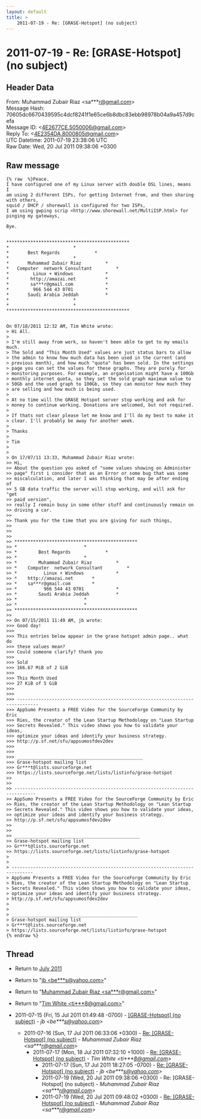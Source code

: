 ```yaml
---
layout: default
title: >
    2011-07-19 - Re: [GRASE-Hotspot] (no subject)
---
```


# 2011-07-19 - Re: [GRASE-Hotspot] (no subject)

## Header Data

From: Muhammad Zubair Riaz \<sa***r@gmail.com\><br>
Message Hash: 70605dc6670439595c4dcf8241f1e65ce6b8dbc83ebb98978b04a9a457d9cefa<br>
Message ID: \<4E2677CE.5050006@gmail.com\><br>
Reply To: \<4E2354DA.8000805@gmail.com\><br>
UTC Datetime: 2011-07-19 23:38:06 UTC<br>
Raw Date: Wed, 20 Jul 2011 09:38:06 +0300<br>

## Raw message

```
{% raw  %}Peace.
I have configured one of my Linux server with double DSL lines, means I 
am using 2 different ISPs, for getting Internet from, and then sharing 
with others,
squid / DHCP / shorewall is configured for two ISPs,
I am using gwping scrip <http://www.shorewall.net/MultiISP.html> for 
pinging my gateways,

Bye.


**********************************************
*					     *
*		Best Regards		     *
*					     *
*	    Muhammad Zubair Riaz	     *
*	Computer  network Consultant	     *
* 	      Linux + Windows		     *
*	     http://amazai.net		     *
*	     sa***r@gmail.com		     *
*	      966 544 43 0701		     *
*	    Saudi Arabia Jeddah		     *
*					     *
*					     *
**********************************************


On 07/18/2011 12:32 AM, Tim White wrote:
> Hi All.
>
> I'm still away from work, so haven't been able to get to my emails much.
> The Sold and "This Month Used" values are just status bars to allow 
> the admin to know how much data has been used in the current (and 
> previous month), and how much "quota" has been sold. In the settings 
> page you can set the values for these graphs. They are purely for 
> monitoring purposes. For example, an organisation might have a 100Gb 
> monthly internet quota, so they set the sold graph maximum value to 
> 50Gb and the used graph to 100Gb, so they can monitor how much they 
> are selling and how much is being used.
>
> At no time will the GRASE Hotspot server stop working and ask for 
> money to continue working. Donations are welcomed, but not required.
>
> If thats not clear please let me know and I'll do my best to make it 
> clear. I'll probably be away for another week.
>
> Thanks
>
> Tim
>
>
> On 17/07/11 13:33, Muhammad Zubair Riaz wrote:
>> Hi,
>> About the question you asked of "some values showing on Administer 
>> page" first i consider that as an Error or some bug that was some 
>> miscalculation, and later I was thinking that may be after ending of 
>> 5 GB data traffic the server will stop working, and will ask for "get 
>> paid version",
>> really I remain busy in some other stuff and continuously remain on 
>> driving a car.
>>
>> Thank you for the time that you are giving for such things,
>>
>>
>>
>> **********************************************
>> *					     *
>> *		Best Regards		     *
>> *					     *
>> *	    Muhammad Zubair Riaz	     *
>> *	Computer  network Consultant	     *
>> * 	      Linux + Windows		     *
>> *	http://amazai.net		*
>> *	sa***r@gmail.com		*
>> *	      966 544 43 0701		     *
>> *	    Saudi Arabia Jeddah		     *
>> *					     *
>> *					     *
>> **********************************************
>>
>> On 07/15/2011 11:49 AM, jb wrote:
>>> Good day!
>>>
>>> This entries below appear in the grase hotspot admin page.. what do 
>>> these values mean?
>>> Could someone clarify? thank you
>>>
>>> Sold
>>> 166.67 MiB of 2 GiB
>>>
>>> This Month Used
>>> 27 KiB of 5 GiB
>>>
>>>
>>> ------------------------------------------------------------------------------
>>> AppSumo Presents a FREE Video for the SourceForge Community by Eric
>>> Ries, the creator of the Lean Startup Methodology on "Lean Startup
>>> Secrets Revealed." This video shows you how to validate your ideas,
>>> optimize your ideas and identify your business strategy.
>>> http://p.sf.net/sfu/appsumosfdev2dev
>>>
>>>
>>> _______________________________________________
>>> Grase-hotspot mailing list
>>> Gr***t@lists.sourceforge.net
>>> https://lists.sourceforge.net/lists/listinfo/grase-hotspot
>>
>>
>> ------------------------------------------------------------------------------
>> AppSumo Presents a FREE Video for the SourceForge Community by Eric
>> Ries, the creator of the Lean Startup Methodology on "Lean Startup
>> Secrets Revealed." This video shows you how to validate your ideas,
>> optimize your ideas and identify your business strategy.
>> http://p.sf.net/sfu/appsumosfdev2dev
>>
>>
>> _______________________________________________
>> Grase-hotspot mailing list
>> Gr***t@lists.sourceforge.net
>> https://lists.sourceforge.net/lists/listinfo/grase-hotspot
>
>
> ------------------------------------------------------------------------------
> AppSumo Presents a FREE Video for the SourceForge Community by Eric
> Ries, the creator of the Lean Startup Methodology on "Lean Startup
> Secrets Revealed." This video shows you how to validate your ideas,
> optimize your ideas and identify your business strategy.
> http://p.sf.net/sfu/appsumosfdev2dev
>
>
> _______________________________________________
> Grase-hotspot mailing list
> Gr***t@lists.sourceforge.net
> https://lists.sourceforge.net/lists/listinfo/grase-hotspot
{% endraw %}
```

## Thread

+ Return to [July 2011](/archive/2011/07)

+ Return to "[jb <be***s<span>@</span>yahoo.com>](/authors/be___s_at_yahoo_com)"
+ Return to "[Muhammad Zubair Riaz <sa***r<span>@</span>gmail.com>](/authors/sa___r_at_gmail_com)"
+ Return to "[Tim White <ti***8<span>@</span>gmail.com>](/authors/ti___8_at_gmail_com)"

+ 2011-07-15 (Fri, 15 Jul 2011 01:49:48 -0700) - [[GRASE-Hotspot] (no subject)](/archive/2011/07/2bbe037254f4a8d805a79fb4b3ece6970cc6a81b2dada327bea6158e09f1f9a5) - _jb \<be***s@yahoo.com\>_
  + 2011-07-16 (Sun, 17 Jul 2011 06:33:06 +0300) - [Re: [GRASE-Hotspot] (no subject)](/archive/2011/07/22966d7ab28ac1c0f119e9042697470f65ef2c41102f25f899b11baa7fa67441) - _Muhammad Zubair Riaz \<sa***r@gmail.com\>_
    + 2011-07-17 (Mon, 18 Jul 2011 07:32:10 +1000) - [Re: [GRASE-Hotspot] (no subject)](/archive/2011/07/2209490ab1a09677b64e2e7e0c985a29a673bcdf613cf1cfdd41b02e81b3484d) - _Tim White \<ti***8@gmail.com\>_
      + 2011-07-17 (Sun, 17 Jul 2011 18:27:05 -0700) - [Re: [GRASE-Hotspot] (no subject)](/archive/2011/07/eefa700dcbbddb41a216b5552aab63abe1f5b65882a3b911e6e77ef92421a1a0) - _jb \<be***s@yahoo.com\>_
      + 2011-07-19 (Wed, 20 Jul 2011 09:38:06 +0300) - Re: [GRASE-Hotspot] (no subject) - _Muhammad Zubair Riaz \<sa***r@gmail.com\>_
      + 2011-07-19 (Wed, 20 Jul 2011 09:48:02 +0300) - [Re: [GRASE-Hotspot] (no subject)](/archive/2011/07/710e8a6d483b375a4faf1c9d242bae9a14c458b5b0a7153f0ef8ce7faafbd1ad) - _Muhammad Zubair Riaz \<sa***r@gmail.com\>_

